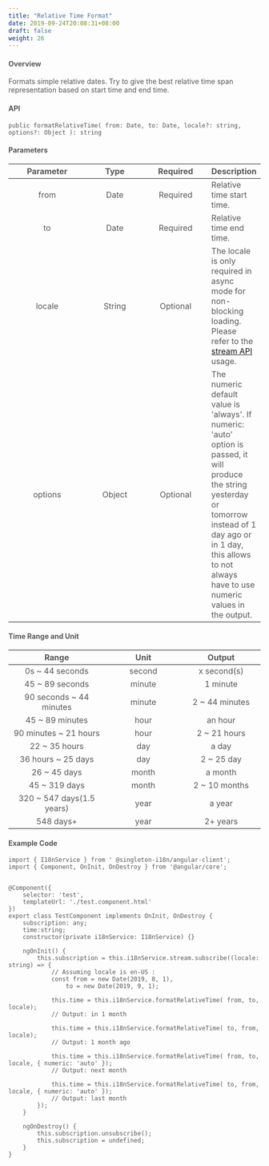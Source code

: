 ```yaml
---
title: "Relative Time Format"
date: 2019-09-24T20:08:31+08:00
draft: false
weight: 26
---
```


#### **Overview**

Formats simple relative dates. Try to give the best relative time span representation based on start time and end time.

#### **API**

```
public formatRelativeTime( from: Date, to: Date, locale?: string, options?: Object ): string

```


#### **Parameters**

| Parameter |  Type  | Required | <div style="text-align:center">Description</div>                                                                                                                                                                                   |
|:---------:|:------:|:--------:|:-----------------------------------------------------------------------------------------------------------------------------------------------------------------------------------------------------------------------------------|
|   from    |  Date  | Required | Relative time start time.                                                                                                                                                                                                          |
|    to     |  Date  | Required | Relative time end time.                                                                                                                                                                                                            |
|  locale   | String | Optional | The locale is only required in async mode for non-blocking loading. Please refer to the [stream API](../locale-management#asynchronous-api) usage.                                                                                 |
|  options  | Object | Optional | The numeric default value is 'always'. If numeric: 'auto' option is passed, it will produce the string yesterday or tomorrow instead of 1 day ago or in 1 day, this allows to not always have to use numeric values in the output. |


#### **Time Range and Unit**

|           Range           |  Unit  |     Output     |
|:-------------------------:|:------:|:--------------:|
|      0s ~ 44 seconds      | second |  x second(s)   |
|      45 ~ 89 seconds      | minute |    1 minute    |
|  90 seconds ~ 44 minutes  | minute | 2 ~ 44 minutes |
|      45 ~ 89 minutes      |  hour  |    an hour     |
|   90 minutes ~ 21 hours   |  hour  |  2 ~ 21 hours  |
|       22 ~ 35 hours       |  day   |     a day      |
|    36 hours ~ 25 days     |  day   |   2 ~ 25 day   |
|       26 ~ 45 days        | month  |    a month     |
|       45 ~ 319 days       | month  | 2 ~ 10 months  |
| 320 ~ 547 days(1.5 years) |  year  |     a year     |
|         548 days+         |  year  |    2+ years    |


#### **Example Code**

```
import { I18nService } from ' @singleton-i18n/angular-client';
import { Component, OnInit, OnDestroy } from '@angular/core';


@Component({
    selector: 'test',
    templateUrl: './test.component.html'
})
export class TestComponent implements OnInit, OnDestroy {
    subscription: any;
    time:string;
    constructor(private i18nService: I18nService) {}

    ngOnInit() {
        this.subscription = this.i18nService.stream.subscribe((locale: string) => {
            // Assuming locale is en-US :
            const from = new Date(2019, 8, 1),
                to = new Date(2019, 9, 1);

            this.time = this.i18nService.formatRelativeTime( from, to, locale);
            // Output: in 1 month

            this.time = this.i18nService.formatRelativeTime( to, from, locale);
            // Output: 1 month ago

            this.time = this.i18nService.formatRelativeTime( from, to, locale, { numeric: 'auto' });
            // Output: next month

            this.time = this.i18nService.formatRelativeTime( to, from, locale, { numeric: 'auto' });
            // Output: last month
        });
    }

    ngOnDestroy() {
        this.subscription.unsubscribe();
        this.subscription = undefined;
    }
}

```


<style> 
    html {
        font-family: Metropolis;
        color: #575757;
    }
    section strong {
        font-weight: 400;
    }
    section p>strong {
        font-weight: 600;
    }
    article section.page pre {
        background-color: #444;
        border: 0.5px solid #DBDBDB; 
        padding: 1.5rem 1rem 1.5rem 1rem;
        border-radius: 5px;
        margin: 16px auto;
    }
    article section.page code {
        font-size: 90%;
        color: #17ff0b;  
        white-space: pre-wrap;
    }
    article section.page pre span.copy-to-clipboard {
        color: #b0bec5;
        cursor: pointer;
    }
    article section.page table th {
        font-weight:500;
        text-transform: inherit;
    }
    table thead tr th:first-child {
        width:13rem;
    }
    table thead tr th:nth-child(2) {
        width:10rem;
    }
    table thead tr th:nth-child(3) {
        width:10rem;
    }
    article section.page h1:first-of-type {
        text-transform: inherit;
        font-family: inherit;
    }
</style>
